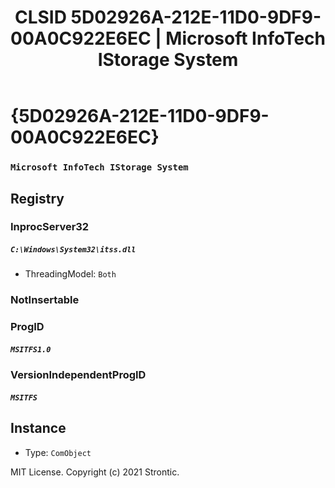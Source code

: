 ﻿---
title: "CLSID 5D02926A-212E-11D0-9DF9-00A0C922E6EC | Microsoft InfoTech IStorage System"
excerpt: What is COM-Object CLSID 5D02926A-212E-11D0-9DF9-00A0C922E6EC?
---

# {5D02926A-212E-11D0-9DF9-00A0C922E6EC}

### `Microsoft InfoTech IStorage System`

## Registry


### InprocServer32

##### `C:\Windows\System32\itss.dll`
* ThreadingModel: `Both`

### NotInsertable


### ProgID

##### `MSITFS1.0`

### VersionIndependentProgID

##### `MSITFS`

## Instance

* Type: `ComObject`

MIT License. Copyright (c) 2021 Strontic.


